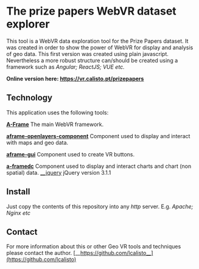 # The prize papers WebVR dataset explorer

This tool is a WebVR data exploration tool for the Prize Papers dataset. It was created in order to show the power of WebVR for display and analysis of geo data. This first version was created using plain javascript. Nevertheless a more robust structure can/should be created using a framework such as _Angular; ReactJS; VUE etc._

__Online version here: https://vr.calisto.pt/prizepapers__

## Technology

This application uses the following tools:

[__A-Frame__](https://aframe.io/) The main WebVR framework.

[__aframe-openlayers-component__](https://github.com/lcalisto/aframe-openlayers-component) Component used to display and interact with maps and geo data.

[__aframe-gui__](https://github.com/rdub80/aframe-gui) Component used to create VR buttons.

[__a-framedc__](https://github.com/fran-aguilar/a-framedc) Component used to display and interact charts and chart (non spatial) data.
[__jquery](https://jquery.com/) jQuery version 3.1.1


## Install

Just copy the contents of this repository into any _http_ server. E.g. _Apache; Nginx etc_

## Contact

For more information about this or other Geo VR tools and techniques please contact the author. [__https://github.com/lcalisto__](https://github.com/lcalisto)
